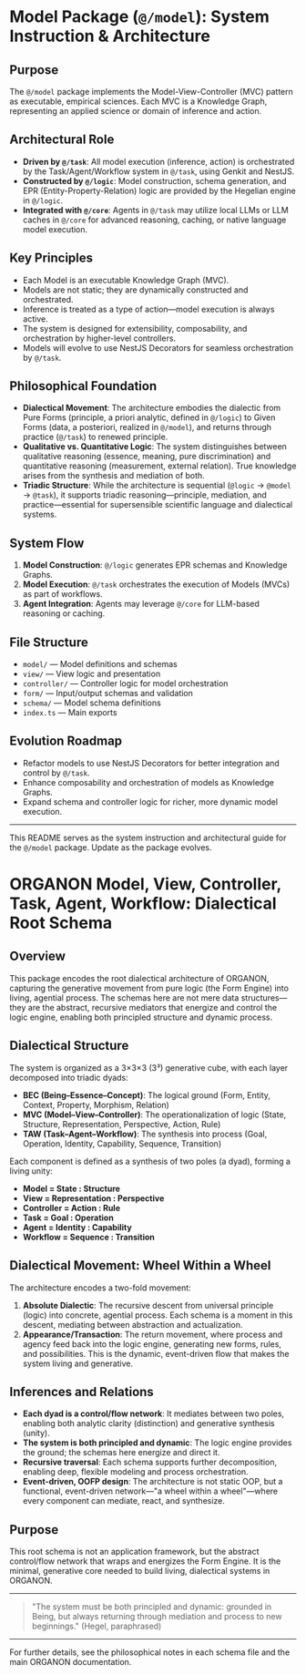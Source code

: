 # Model Package (`@/model`): System Instruction & Architecture

## Purpose

The `@/model` package implements the Model-View-Controller (MVC) pattern as executable, empirical sciences. Each MVC is a Knowledge Graph, representing an applied science or domain of inference and action.

## Architectural Role

- **Driven by `@/task`**: All model execution (inference, action) is orchestrated by the Task/Agent/Workflow system in `@/task`, using Genkit and NestJS.
- **Constructed by `@/logic`**: Model construction, schema generation, and EPR (Entity-Property-Relation) logic are provided by the Hegelian engine in `@/logic`.
- **Integrated with `@/core`**: Agents in `@/task` may utilize local LLMs or LLM caches in `@/core` for advanced reasoning, caching, or native language model execution.

## Key Principles

- Each Model is an executable Knowledge Graph (MVC).
- Models are not static; they are dynamically constructed and orchestrated.
- Inference is treated as a type of action—model execution is always active.
- The system is designed for extensibility, composability, and orchestration by higher-level controllers.
- Models will evolve to use NestJS Decorators for seamless orchestration by `@/task`.

## Philosophical Foundation

- **Dialectical Movement**: The architecture embodies the dialectic from Pure Forms (principle, a priori analytic, defined in `@/logic`) to Given Forms (data, a posteriori, realized in `@/model`), and returns through practice (`@/task`) to renewed principle.
- **Qualitative vs. Quantitative Logic**: The system distinguishes between qualitative reasoning (essence, meaning, pure discrimination) and quantitative reasoning (measurement, external relation). True knowledge arises from the synthesis and mediation of both.
- **Triadic Structure**: While the architecture is sequential (`@logic` → `@model` → `@task`), it supports triadic reasoning—principle, mediation, and practice—essential for supersensible scientific language and dialectical systems.

## System Flow

1. **Model Construction**: `@/logic` generates EPR schemas and Knowledge Graphs.
2. **Model Execution**: `@/task` orchestrates the execution of Models (MVCs) as part of workflows.
3. **Agent Integration**: Agents may leverage `@/core` for LLM-based reasoning or caching.

## File Structure

- `model/` — Model definitions and schemas
- `view/` — View logic and presentation
- `controller/` — Controller logic for model orchestration
- `form/` — Input/output schemas and validation
- `schema/` — Model schema definitions
- `index.ts` — Main exports

## Evolution Roadmap

- Refactor models to use NestJS Decorators for better integration and control by `@/task`.
- Enhance composability and orchestration of models as Knowledge Graphs.
- Expand schema and controller logic for richer, more dynamic model execution.

---

This README serves as the system instruction and architectural guide for the `@/model` package. Update as the package evolves.

# ORGANON Model, View, Controller, Task, Agent, Workflow: Dialectical Root Schema

## Overview
This package encodes the root dialectical architecture of ORGANON, capturing the generative movement from pure logic (the Form Engine) into living, agential process. The schemas here are not mere data structures—they are the abstract, recursive mediators that energize and control the logic engine, enabling both principled structure and dynamic process.

## Dialectical Structure
The system is organized as a 3×3×3 (3³) generative cube, with each layer decomposed into triadic dyads:

- **BEC (Being–Essence–Concept)**: The logical ground (Form, Entity, Context, Property, Morphism, Relation)
- **MVC (Model–View–Controller)**: The operationalization of logic (State, Structure, Representation, Perspective, Action, Rule)
- **TAW (Task–Agent–Workflow)**: The synthesis into process (Goal, Operation, Identity, Capability, Sequence, Transition)

Each component is defined as a synthesis of two poles (a dyad), forming a living unity:

- **Model = State : Structure**
- **View = Representation : Perspective**
- **Controller = Action : Rule**
- **Task = Goal : Operation**
- **Agent = Identity : Capability**
- **Workflow = Sequence : Transition**

## Dialectical Movement: Wheel Within a Wheel
The architecture encodes a two-fold movement:

1. **Absolute Dialectic**: The recursive descent from universal principle (logic) into concrete, agential process. Each schema is a moment in this descent, mediating between abstraction and actualization.
2. **Appearance/Transaction**: The return movement, where process and agency feed back into the logic engine, generating new forms, rules, and possibilities. This is the dynamic, event-driven flow that makes the system living and generative.

## Inferences and Relations
- **Each dyad is a control/flow network**: It mediates between two poles, enabling both analytic clarity (distinction) and generative synthesis (unity).
- **The system is both principled and dynamic**: The logic engine provides the ground; the schemas here energize and direct it.
- **Recursive traversal**: Each schema supports further decomposition, enabling deep, flexible modeling and process orchestration.
- **Event-driven, OOFP design**: The architecture is not static OOP, but a functional, event-driven network—"a wheel within a wheel"—where every component can mediate, react, and synthesize.

## Purpose
This root schema is not an application framework, but the abstract control/flow network that wraps and energizes the Form Engine. It is the minimal, generative core needed to build living, dialectical systems in ORGANON.

---

> "The system must be both principled and dynamic: grounded in Being, but always returning through mediation and process to new beginnings." (Hegel, paraphrased)

---

For further details, see the philosophical notes in each schema file and the main ORGANON documentation.
